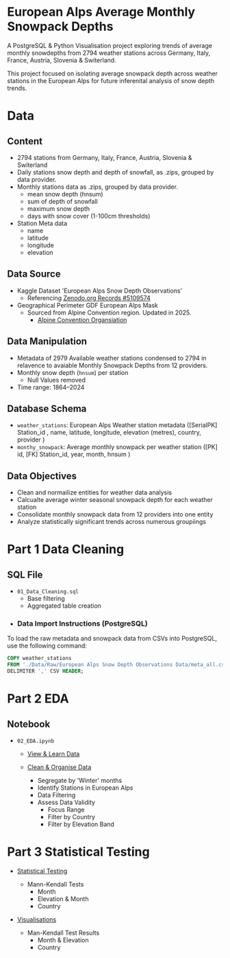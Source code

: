 # European Alps Average Monthly Snowpack Depths
A PostgreSQL & Python Visualisation project exploring trends of average monthly snowdepths from 2794 weather stations across Germany, Italy, France, Austria, Slovenia & Switerland.

This project focused on isolating average snowpack depth across weather stations in the European Alps for future inferenital analysis of snow depth trends.

# Data 

## Content
- 2794 stations from Germany, Italy, France, Austria, Slovenia & Switerland
- Daily stations snow depth and depth of snowfall, as .zips, grouped by data provider. 
- Monthly stations data as .zips, grouped by data provider. 
  - mean snow depth (hnsum)
  - sum of depth of snowfall
  - maximum snow depth
  - days with snow cover (1-100cm thresholds)
- Station Meta data
  - name
  - latitude
  - longitude
  - elevation

## Data Source
- Kaggle Dataset 'European Alps Snow Depth Observations'
  - Referencing [Zenodo.org Records #5109574](https://zenodo.org/records/5109574)
- Geographical Perimeter GDF European Alps Mask 
  - Sourced from Alpine Convention region. Updated in 2025.
    - [Alpine Convention Organsiation](https://www.atlas.alpconv.org/layers/geonode_data:geonode:Alpine_Convention_Perimeter_2025)
   
## Data Manipulation

- Metadata of 2979 Available weather stations condensed to 2794 in relavence to avaiable Monthly Snowpack Depths from 12 providers. 
- Monthly snow depth (`hnsum`) per station
  - Null Values removed
- Time range: 1864–2024

## Database Schema

- `weather_stations`: European Alps Weather station metadata
    ([SerialPK] Station_id ,
    name, 
    latitude, 
    longitude, 
    elevation (metres), 
    country, 
    provider )
- `monthy_snowpack`: Average monthly snowpack per weather station
    ([PK] id,
    [FK] Station_id,
    year,
    month,
    hnsum 
    )


## Data Objectives
- Clean and normailize entities for weather data analysis
- Calcualte average winter seasonal snowpack depth for each weather station
- Consolidate monthly snowpack data from 12 providers into one entity
- Analyze statistically significant trends across numerous groupiings


# Part 1 Data Cleaning

## SQL File
- `01_Data_Cleaning.sql`
  - Base filtering
  - Aggregated table creation
- ### Data Import Instructions (PostgreSQL)

To load the raw metadata and snowpack data from CSVs into PostgreSQL, use the following command:

```sql
COPY weather_stations
FROM './Data/Raw/European Alps Snow Depth Observations Data/meta_all.csv'
DELIMITER ',' CSV HEADER;
```

# Part 2 EDA

## Notebook
- `02_EDA.ipynb`
  - [View & Learn Data](##view--learn-data)

  - [Clean & Organise Data](##clean--organise-data)
      - Segregate by 'Winter' months
      - Identify Stations in European Alps
      - Data Filtering
      - Assess Data Validity
          - Focus Range
          - Filter by Country
          - Filter by Elevation Band

# Part 3 Statistical Testing

  - [Statistical Testing](##statistical-testing)
      - Mann-Kendall Tests
          - Month
          - Elevation & Month
          - Country

  - [Visualisations](##visualisations)
      - Man-Kendall Test Results
          - Month & Elevation
          - Country



  
